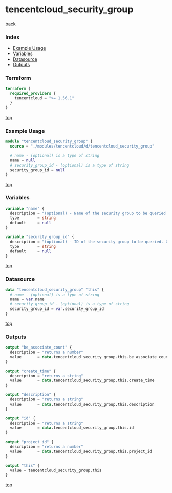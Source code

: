 # tencentcloud_security_group

[back](../tencentcloud.md)

### Index

- [Example Usage](#example-usage)
- [Variables](#variables)
- [Datasource](#datasource)
- [Outputs](#outputs)

### Terraform

```terraform
terraform {
  required_providers {
    tencentcloud = ">= 1.56.1"
  }
}
```

[top](#index)

### Example Usage

```terraform
module "tencentcloud_security_group" {
  source = "./modules/tencentcloud/d/tencentcloud_security_group"

  # name - (optional) is a type of string
  name = null
  # security_group_id - (optional) is a type of string
  security_group_id = null
}
```

[top](#index)

### Variables

```terraform
variable "name" {
  description = "(optional) - Name of the security group to be queried. Conflict with `security_group_id`."
  type        = string
  default     = null
}

variable "security_group_id" {
  description = "(optional) - ID of the security group to be queried. Conflict with `name`."
  type        = string
  default     = null
}
```

[top](#index)

### Datasource

```terraform
data "tencentcloud_security_group" "this" {
  # name - (optional) is a type of string
  name = var.name
  # security_group_id - (optional) is a type of string
  security_group_id = var.security_group_id
}
```

[top](#index)

### Outputs

```terraform
output "be_associate_count" {
  description = "returns a number"
  value       = data.tencentcloud_security_group.this.be_associate_count
}

output "create_time" {
  description = "returns a string"
  value       = data.tencentcloud_security_group.this.create_time
}

output "description" {
  description = "returns a string"
  value       = data.tencentcloud_security_group.this.description
}

output "id" {
  description = "returns a string"
  value       = data.tencentcloud_security_group.this.id
}

output "project_id" {
  description = "returns a number"
  value       = data.tencentcloud_security_group.this.project_id
}

output "this" {
  value = tencentcloud_security_group.this
}
```

[top](#index)